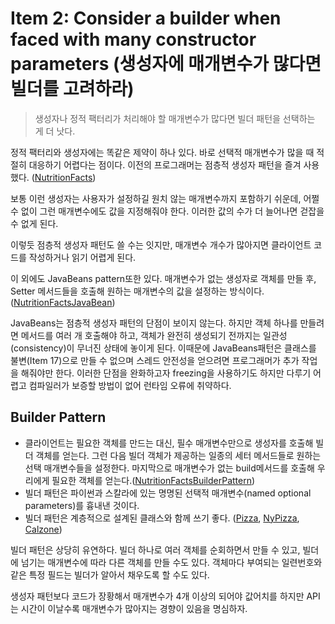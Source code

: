 # Item 2: Consider a builder when faced with many constructor parameters (생성자에 매개변수가 많다면 빌더를 고려하라)

> 생성자나 정적 팩터리가 처리해야 할 매개변수가 많다면 빌더 패턴을 선택하는 게 더 낫다.

정적 팩터리와 생성자에는 똑같은 제약이 하나 있다. 바로 선택적 매개변수가 많을 때 적절히 대응하기 어렵다는 점이다. 이전의 프로그래머는 점층적 생성자 패턴을 즐겨 사용했다. ([NutritionFacts](../../src/main/java/chapter2/Item_2/NutritionFacts.java))

보통 이런 생성자는 사용자가 설정하길 원치 않는 매개변수까지 포함하기 쉬운데, 어쩔 수 없이 그런 매개변수에도 값을 지정해줘야 한다. 이러한 값의 수가 더 늘어나면 걷잡을 수 없게 된다.

이렇듯 점층적 생성자 패턴도 쓸 수는 잇지만, 매개변수 개수가 많아지면 클라이언트 코드를 작성하거나 읽기 어렵게 된다.

이 외에도 JavaBeans pattern또한 있다. 매개변수가 없는 생성자로 객체를 만들 후, Setter 메서드들을 호출해 원하는 매개변수의 값을 설정하는 방식이다. ([NutritionFactsJavaBean](../../src/main/java/chapter2/Item_2/NutritionFactsJavaBean.java))

JavaBeans는 점층적 생성자 패턴의 단점이 보이지 않는다. 하지만 객체 하나를 만들려면 메서드를 여러 개 호출해야 하고, 객체가 완전히 생성되기 전까지는 일관성(consistency)이 무너진 상태에 놓이게 된다. 이때문에 JavaBeans패턴은 클래스를 불변(Item 17)으로 만들 수 없으며 스레드 안전성을 얻으려면 프로그래머가 추가 작업을 해줘야만 한다. 이러한 단점을 완화하고자 freezing을 사용하기도 하지만 다루기 어렵고 컴파일러가 보증할 방법이 없어 런타임 오류에 취약하다.

## Builder Pattern

- 클라이언트는 필요한 객체를 만드는 대신, 필수 매개변수만으로 생성자를 호출해 빌더 객체를 얻는다. 그런 다음 빌더 객체가 제공하는 일종의 세터 메서드들로 원하는 선택 매개변수들을 설정한다. 마지막으로 매개변수가 없는 build메서드를 호출해 우리에게 필요한 객체를 얻는다.([NutritionFactsBuilderPattern](../../src/main/java/chapter2/Item_2/NutritionFactsBuilderPattern.java))
- 빌더 패턴은 파이썬과 스칼라에 있는 명명된 선택적 매개변수(named optional parameters)를 흉내낸 것이다.
- 빌더 패턴은 계층적으로 설계된 클래스와 함께 쓰기 좋다. ([Pizza](../../src/main/java/chapter2/Item_2/Pizza.java), [NyPizza](../../src/main/java/chapter2/Item_2/NyPizza.java), [Calzone](../../src/main/java/chapter2/Item_2/Calzone.java))

빌더 패턴은 상당히 유연하다. 빌더 하나로 여러 객체를 순회하면서 만들 수 있고, 빌더에 넘기는 매개변수에 따라 다른 객체를 만들 수도 있다. 객체마다 부여되는 일련번호와 같은 특정 필드는 빌더가 알아서 채우도록 할 수도 있다.

생성자 패턴보다 코드가 장황해서 매개변수가 4개 이상의 되어야 값어치를 하지만 API는 시간이 이날수록 매개변수가 많아지는 경향이 있음을 명심하자.
